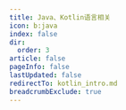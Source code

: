 ```yaml
---
title: Java、Kotlin语言相关
icon: b:java
index: false
dir:
  order: 3
article: false
pageInfo: false
lastUpdated: false
redirectTo: kotlin_intro.md
breadcrumbExclude: true
---
```

